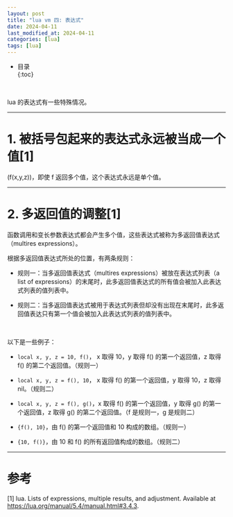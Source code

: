 ```yaml
---
layout: post
title: "lua vm 四: 表达式"
date: 2024-04-11
last_modified_at: 2024-04-11
categories: [lua]
tags: [lua]
---
```


* 目录  
{:toc}
<br/>

lua 的表达式有一些特殊情况。  

---

# 1. 被括号包起来的表达式永远被当成一个值[1]

(f(x,y,z))，即使 f 返回多个值，这个表达式永远是单个值。   

---

# 2. 多返回值的调整[1]

函数调用和变长参数表达式都会产生多个值，这些表达式被称为多返回值表达式（multires expressions）。   

根据多返回值表达式所处的位置，有两条规则：   

* 规则一：当多返回值表达式（multires expressions）被放在表达式列表（a list of expressions）的末尾时，此多返回值表达式的所有值会被加入此表达式列表的值列表中。  

* 规则二：当多返回值表达式被用于表达式列表但却没有出现在末尾时，此多返回值表达只有第一个值会被加入此表达式列表的值列表中。  

<br/>

以下是一些例子：   

* `local x, y, z = 10, f()`， x 取得 10，y 取得 f() 的第一个返回值，z 取得 f() 的第二个返回值。（规则一）   

* `local x, y, z = f(), 10`， x 取得 f() 的第一个返回值，y 取得 10，z 取得 nil。（规则二）   

* `local x, y, z = f(), g()`，x 取得 f() 的第一个返回值，y 取得 g() 的第一个返回值，z 取得 g() 的第二个返回值。（f 是规则一，g 是规则二）

* `{f(), 10}`，由 f() 的第一个返回值和 10 构成的数组。（规则一）    

* `{10, f()}`，由 10 和 f() 的所有返回值构成的数组。（规则二）

---

# 参考

[1] lua. Lists of expressions, multiple results, and adjustment. Available at https://lua.org/manual/5.4/manual.html#3.4.3.    